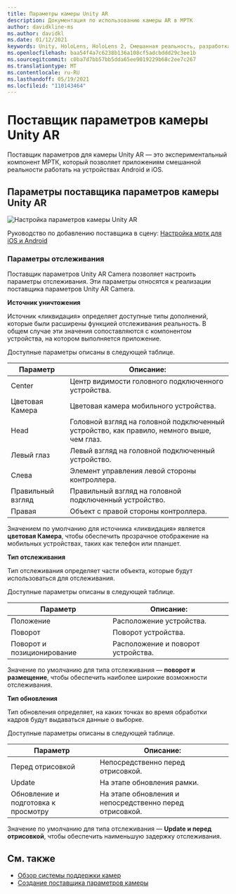 ```yaml
---
title: Параметры камеры Unity AR
description: Документация по использованию камеры AR в МРТК
author: davidkline-ms
ms.author: davidkl
ms.date: 01/12/2021
keywords: Unity, HoloLens, HoloLens 2, Смешанная реальность, разработка, МРТК, AR Camera,
ms.openlocfilehash: baa54f4a7c6238b136a108cf5adcbddd29c3ee1b
ms.sourcegitcommit: c0ba7d7bb57bb5dda65ee9019229b68c2ee7c267
ms.translationtype: MT
ms.contentlocale: ru-RU
ms.lasthandoff: 05/19/2021
ms.locfileid: "110143464"
---
```

# <a name="unity-ar-camera-settings-provider"></a>Поставщик параметров камеры Unity AR

Поставщик параметров для камеры Unity AR — это экспериментальный компонент МРТК, который позволяет приложениям смешанной реальности работать на устройствах Android и iOS.

## <a name="unity-ar-camera-settings-provider-options"></a>Параметры поставщика параметров камеры Unity AR

![Настройка параметров камеры Unity AR](../images/camera-system/UnityArSettingsConfiguration.png)

Руководство по добавлению поставщика в сцену: [Настройка мртк для iOS и Android](../../supported-devices/using-ar-foundation.md)

### <a name="tracking-settings"></a>Параметры отслеживания

Поставщик параметров Unity AR Camera позволяет настроить параметры отслеживания. Эти параметры относятся к реализации поставщика параметров Unity AR Camera.

**Источник уничтожения**

Источник «ликвидация» определяет доступные типы дополнений, которые были расширены функцией отслеживания реальность. В общем случае эти значения сопоставляются с компонентом устройства, на котором выполняется приложение.

Доступные параметры описаны в следующей таблице.

| Параметр | Описание: |
| --- | --- |
| Center | Центр видимости головного подключенного устройства. |
| Цветовая Камера | Цветовая камера мобильного устройства. |
| Head | Головной взгляд на головной подключенный устройство, как правило, немного выше, чем глаз. |
| Левый глаз | Левый взгляд на головной подключенный устройство. |
| Слева | Элемент управления левой стороны контроллера. |
| Правильный взгляд | Правильный взгляд на головной подключенный устройство. |
| Правая | Объект с правой стороны контроллера. |

Значением по умолчанию для источника «ликвидация» является **цветовая Камера**, чтобы обеспечить прозрачное отображение на мобильных устройствах, таких как телефон или планшет.

**Тип отслеживания**

Тип отслеживания определяет части объекта, которые будут использоваться для отслеживания.

Доступные параметры описаны в следующей таблице.

| Параметр | Описание: |
| --- | --- |
| Положение | Расположение устройства. |
| Поворот | Поворот устройства. |
| Поворот и позиционирование | Расположение и поворот устройства. |

Значение по умолчанию для типа отслеживания — **поворот и размещение**, чтобы обеспечить наиболее широкие возможности отслеживания.

**Тип обновления**

Тип обновления определяет, на каких точках во время обработки кадров будут выдаваться данные о выборке.

Доступные параметры описаны в следующей таблице.

| Параметр | Описание: |
| --- | --- |
| Перед отрисовкой | Непосредственно перед отрисовкой. |
| Update | На этапе обновления рамки. |
| Обновление и подготовка к просмотру | На этапе обновления и непосредственно перед отрисовкой. |

Значение по умолчанию для типа отслеживания — **Update и перед отрисовкой**, чтобы обеспечить наименьшую задержку отслеживания.

## <a name="see-also"></a>См. также

- [Обзор системы поддержки камер](camera-system-overview.md)
- [Создание поставщика параметров камеры](create-settings-provider.md)
